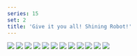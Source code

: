 ```yaml
---
series: 15
set: 2
title: 'Give it you all! Shining Robot!'
---
```


![](../../../../assets/ribald-youth/part-2/pg13.jpg)
![](../../../../assets/ribald-youth/part-2/pg14.jpg)
![](../../../../assets/ribald-youth/part-2/pg15.jpg)
![](../../../../assets/ribald-youth/part-2/pg16.jpg)
![](../../../../assets/ribald-youth/part-2/pg17.jpg)
![](../../../../assets/ribald-youth/part-2/pg18.jpg)
![](../../../../assets/ribald-youth/part-2/pg19.jpg)
![](../../../../assets/ribald-youth/part-2/pg20.jpg)
![](../../../../assets/ribald-youth/part-2/pg21.jpg)
![](../../../../assets/ribald-youth/part-2/pg22.jpg)
![](../../../../assets/ribald-youth/part-2/pg23.jpg)
![](../../../../assets/ribald-youth/part-2/pg24.jpg)